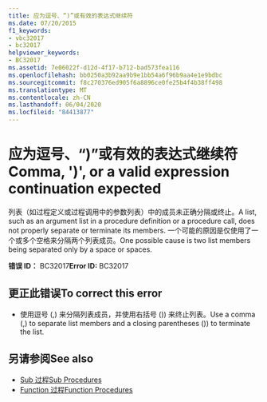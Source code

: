 ```yaml
---
title: 应为逗号、“)”或有效的表达式继续符
ms.date: 07/20/2015
f1_keywords:
- vbc32017
- bc32017
helpviewer_keywords:
- BC32017
ms.assetid: 7e06022f-d12d-4f17-b712-bad573fea116
ms.openlocfilehash: bb0250a3b92aa9b9e1bb54a6f96b9aa4e1e9bdbc
ms.sourcegitcommit: f8c270376ed905f6a8896ce0fe25b4f4b38ff498
ms.translationtype: MT
ms.contentlocale: zh-CN
ms.lasthandoff: 06/04/2020
ms.locfileid: "84413877"
---
```

# <a name="comma--or-a-valid-expression-continuation-expected"></a><span data-ttu-id="51a61-102">应为逗号、“)”或有效的表达式继续符</span><span class="sxs-lookup"><span data-stu-id="51a61-102">Comma, ')', or a valid expression continuation expected</span></span>
<span data-ttu-id="51a61-103">列表（如过程定义或过程调用中的参数列表）中的成员未正确分隔或终止。</span><span class="sxs-lookup"><span data-stu-id="51a61-103">A list, such as an argument list in a procedure definition or a procedure call, does not properly separate or terminate its members.</span></span> <span data-ttu-id="51a61-104">一个可能的原因是仅使用了一个或多个空格来分隔两个列表成员。</span><span class="sxs-lookup"><span data-stu-id="51a61-104">One possible cause is two list members being separated only by a space or spaces.</span></span>  
  
 <span data-ttu-id="51a61-105">**错误 ID：** BC32017</span><span class="sxs-lookup"><span data-stu-id="51a61-105">**Error ID:** BC32017</span></span>  
  
## <a name="to-correct-this-error"></a><span data-ttu-id="51a61-106">更正此错误</span><span class="sxs-lookup"><span data-stu-id="51a61-106">To correct this error</span></span>  
  
- <span data-ttu-id="51a61-107">使用逗号 (,) 来分隔列表成员，并使用右括号 ()) 来终止列表。</span><span class="sxs-lookup"><span data-stu-id="51a61-107">Use a comma (,) to separate list members and a closing parentheses ()) to terminate the list.</span></span>  
  
## <a name="see-also"></a><span data-ttu-id="51a61-108">另请参阅</span><span class="sxs-lookup"><span data-stu-id="51a61-108">See also</span></span>

- [<span data-ttu-id="51a61-109">Sub 过程</span><span class="sxs-lookup"><span data-stu-id="51a61-109">Sub Procedures</span></span>](../programming-guide/language-features/procedures/sub-procedures.md)
- [<span data-ttu-id="51a61-110">Function 过程</span><span class="sxs-lookup"><span data-stu-id="51a61-110">Function Procedures</span></span>](../programming-guide/language-features/procedures/function-procedures.md)
